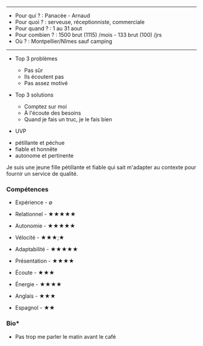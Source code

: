 

---
- Pour qui ? : Panacée - Arnaud
- Pour quoi ? : serveuse, réceptionniste, commerciale
- Pour quand ? : 1 au 31 aout
- Pour combien ? : 1500 brut (1115) /mois - 133 brut (100) /jrs 
- Où ? : Montpellier/Nîmes sauf camping
---

* Top 3 problèmes
  - Pas sûr
  - Ils écoutent pas
  - Pas assez motivé
  
* Top 3 solutions
  - Comptez sur moi
  - À l'écoute des besoins
  - Quand je fais un truc, je le fais bien

* UVP
- pétillante et péchue
- fiable et honnête
- autonome et pertinente

Je suis une jeune fille pétillante et fiable qui sait m'adapter au contexte pour fournir un service de qualité.

### Compétences
- Expérience - &#8709;
- Relationnel - &#9733;&#9733;&#9733;&#9733;&#9733;
- Autonomie - &#9733;&#9733;&#9733;&#9733;&#9733;
- Vélocité - &#9733;&#9733;&#9733;;&#9733;
- Adaptabilité - &#9733;&#9733;&#9733;&#9733;&#9733;
- Présentation - &#9733;&#9733;&#9733;&#9733;
- Écoute - &#9733;&#9733;&#9733;
- Énergie - &#9733;&#9733;&#9733;&#9733;

- Anglais - &#9733;&#9733;&#9733;
- Espagnol - &#9733;&#9733;

### Bio*

- Pas trop me parler le matin avant le café
